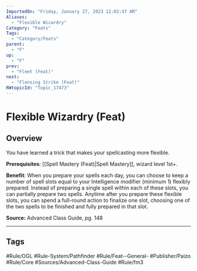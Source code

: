 ```yaml
---
ImportedOn: "Friday, January 27, 2023 12:02:47 AM"
Aliases:
  - "Flexible Wizardry"
Category: "Feats"
Tags:
  - "Category/Feats"
parent:
  - "F"
up:
  - "F"
prev:
  - "Fleet (Feat)"
next:
  - "Flensing Strike (Feat)"
RWtopicId: "Topic_17473"
---
```

# Flexible Wizardry (Feat)
## Overview
You have learned a trick that makes your spellcasting more flexible.

**Prerequisites**: [[Spell Mastery (Feat)|Spell Mastery]], wizard level 1st+.

**Benefit**: When you prepare your spells each day, you can choose to keep a number of spell slots equal to your Intelligence modifier (minimum 1) flexibly prepared. Instead of preparing a single spell within each of these slots, you can partially prepare two spells. Anytime after you prepare these flexible slots, you can spend a full-round action to finalize one slot, choosing one of the two spells to be finished and fully prepared in that slot.

**Source:** Advanced Class Guide, pg. 148


---
## Tags
#Rule/OGL #Rule-System/Pathfinder #Rule/Feat--General- #Publisher/Paizo #Rule/Core #Sources/Advanced-Class-Guide #Rule/fm3

